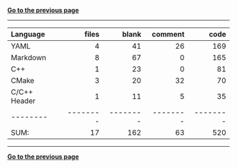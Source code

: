 [**Go to the previous page**](../../README.md)

----

Language|files|blank|comment|code
:-------|-------:|-------:|-------:|-------:
YAML|4|41|26|169
Markdown|8|67|0|165
C++|1|23|0|81
CMake|3|20|32|70
C/C++ Header|1|11|5|35
--------|--------|--------|--------|--------
SUM:|17|162|63|520

----


[**Go to the previous page**](../../README.md)
